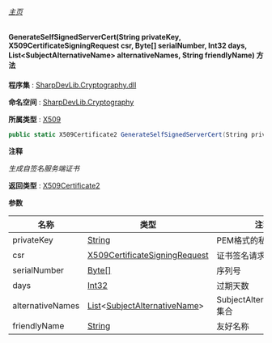 ###### [主页](./Index.md "主页")

#### GenerateSelfSignedServerCert(String privateKey, X509CertificateSigningRequest csr, Byte[] serialNumber, Int32 days, List\<SubjectAlternativeName\> alternativeNames, String friendlyName) 方法

**程序集** : [SharpDevLib.Cryptography.dll](./SharpDevLib.Cryptography.assembly.md "SharpDevLib.Cryptography.dll")

**命名空间** : [SharpDevLib.Cryptography](./SharpDevLib.Cryptography.namespace.md "SharpDevLib.Cryptography")

**所属类型** : [X509](./SharpDevLib.Cryptography.X509.md "X509")

``` csharp
public static X509Certificate2 GenerateSelfSignedServerCert(String privateKey, X509CertificateSigningRequest csr, Byte[] serialNumber, Int32 days, List<SubjectAlternativeName> alternativeNames, String friendlyName)
```

**注释**

*生成自签名服务端证书*



**返回类型** : [X509Certificate2](https://learn.microsoft.com/en-us/dotnet/api/system.security.cryptography.x509certificates.x509certificate2 "X509Certificate2")


**参数**

|名称|类型|注释|
|---|---|---|
|privateKey|[String](https://learn.microsoft.com/en-us/dotnet/api/system.string "String")|PEM格式的私钥|
|csr|[X509CertificateSigningRequest](./SharpDevLib.Cryptography.X509CertificateSigningRequest.md "X509CertificateSigningRequest")|证书签名请求|
|serialNumber|[Byte\[\]](https://learn.microsoft.com/en-us/dotnet/api/system.byte[] "Byte\[\]")|序列号|
|days|[Int32](https://learn.microsoft.com/en-us/dotnet/api/system.int32 "Int32")|过期天数|
|alternativeNames|[List](https://learn.microsoft.com/en-us/dotnet/api/system.collections.generic.list-1 "List")\<[SubjectAlternativeName](./SharpDevLib.Cryptography.SubjectAlternativeName.md "SubjectAlternativeName")\>|SubjectAlternativeName集合|
|friendlyName|[String](https://learn.microsoft.com/en-us/dotnet/api/system.string "String")|友好名称|


